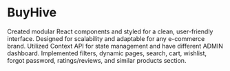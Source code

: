 # BuyHive
Created modular React components and styled for a clean, user-friendly interface. Designed for scalability and adaptable for any e-commerce brand. Utilized Context API for state management and have different ADMIN dashboard. Implemented filters, dynamic pages, search, cart, wishlist, forgot password, ratings/reviews, and similar products section.
